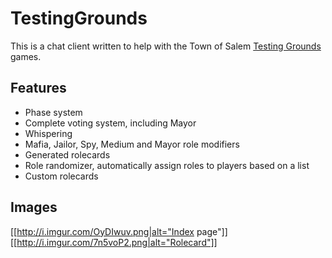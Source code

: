 # TestingGrounds
This is a chat client written to help with the Town of Salem [Testing Grounds](http://www.blankmediagames.com/phpbb/viewforum.php?f=50) games.

## Features

* Phase system
* Complete voting system, including Mayor
* Whispering
* Mafia, Jailor, Spy, Medium and Mayor role modifiers
* Generated rolecards
* Role randomizer, automatically assign roles to players based on a list
* Custom rolecards
## Images
[[http://i.imgur.com/OyDIwuv.png|alt="Index page"]]
[[http://i.imgur.com/7n5voP2.png|alt="Rolecard"]]

